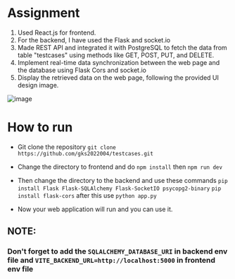 # Assignment

1. Used React.js for frontend.
2. For the backend, I have used the Flask and socket.io 
3. Made REST API and integrated it with PostgreSQL to fetch the data from table "testcases"
   using methods like GET, POST, PUT, and DELETE.
4. Implement real-time data synchronization between the web page and the database using Flask Cors and socket.io  
5. Display the retrieved data on the web page, following the provided UI design image.


![image](https://github.com/user-attachments/assets/840a2468-9d82-4e52-b208-3ee935f135b1)

# How to run 

- Git clone the repository
  `git clone https://github.com/gks2022004/testcases.git`
  
- Change the directory to frontend and do
   `npm install`
then `npm run dev`

- Then change the directory to the backend and use these commands
  `pip install Flask Flask-SQLAlchemy Flask-SocketIO psycopg2-binary`
  `pip install flask-cors`
after this use `python app.py`

- Now your web application will run and you can use it.

## NOTE: 
### Don't forget to add the `SQLALCHEMY_DATABASE_URI` in backend env file and `VITE_BACKEND_URL=http://localhost:5000` in frontend env file
